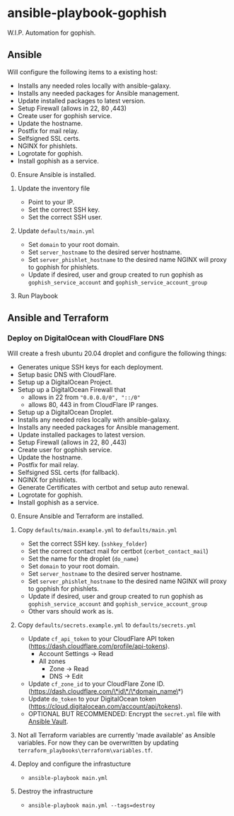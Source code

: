 # ansible-playbook-gophish

W.I.P. Automation for gophish.

## Ansible

Will configure the following items to a existing host:

- Installs any needed roles locally with ansible-galaxy.
- Installs any needed packages for Ansible management.
- Update installed packages to latest version.
- Setup Firewall (allows in 22, 80 ,443)
- Create user for gophish service.
- Update the hostname.
- Postfix for mail relay.
- Selfsigned SSL certs.
- NGINX for phishlets.
- Logrotate for gophish.
- Install gophish as a service.

0. Ensure Ansible is installed.

1. Update the inventory file
   - Point to your IP.
   - Set the correct SSH key.
   - Set the correct SSH user.
2. Update `defaults/main.yml`
   - Set `domain` to your root domain.
   - Set `server_hostname` to the desired server hostname.
   - Set `server_phishlet_hostname` to the desired name NGINX will proxy to gophish for phishlets.
   - Update if desired, user and group created to run gophish as `gophish_service_account` and `gophish_service_account_group`
3. Run Playbook

## Ansible and Terraform  

### Deploy on DigitalOcean with CloudFlare DNS  

Will create a fresh ubuntu 20.04 droplet and configure the following things:

- Generates unique SSH keys for each deployment.
- Setup basic DNS with CloudFlare.
- Setup up a DigitalOcean Project.
- Setup up a DigitalOcean Firewall that 
  - allows in 22 from `"0.0.0.0/0", "::/0"`
  - allows 80, 443 in from CloudFlare IP ranges.
- Setup up a DigitalOcean Droplet.
- Installs any needed roles locally with ansible-galaxy.
- Installs any needed packages for Ansible management.
- Update installed packages to latest version.
- Setup Firewall (allows in 22, 80 ,443)
- Create user for gophish service.
- Update the hostname.
- Postfix for mail relay.
- Selfsigned SSL certs (for fallback).
- NGINX for phishlets.
- Generate Certificates with certbot and setup auto renewal.
- Logrotate for gophish.
- Install gophish as a service.

0. Ensure Ansible and Terraform are installed.

1. Copy `defaults/main.example.yml` to `defaults/main.yml`
   - Set the correct SSH key. (`sshkey_folder`)
   - Set the correct contact mail for certbot (`cerbot_contact_mail`)
   - Set the name for the droplet (`do_name`)
   - Set `domain` to your root domain.
   - Set `server_hostname` to the desired server hostname.
   - Set `server_phishlet_hostname` to the desired name NGINX will proxy to gophish for phishlets.
   - Update if desired, user and group created to run gophish as `gophish_service_account` and `gophish_service_account_group`
   - Other vars should work as is.
2. Copy `defaults/secrets.example.yml` to `defaults/secrets.yml`
   - Update `cf_api_token` to your CloudFlare API token (https://dash.cloudflare.com/profile/api-tokens).
     - Account Settings -> Read
     - All zones
       - Zone -> Read
       - DNS -> Edit
   - Update `cf_zone_id` to your CloudFlare Zone ID. (https://dash.cloudflare.com/\*id\*/\*domain_name\*)
   - Update `do_token` to your DigitalOcean token (https://cloud.digitalocean.com/account/api/tokens).
   - OPTIONAL BUT RECOMMENDED: Encrypt the `secret.yml` file with [Ansible Vault](https://docs.ansible.com/ansible/latest/user_guide/vault.html#encrypting-files-with-ansible-vault).
3. Not all Terraform variables are currently 'made available' as Ansible variables. For now they can be overwritten by updating `terraform_playbooks\terraform\variables.tf`.
4. Deploy and configure the infrastucture
   - `ansible-playbook main.yml`
5. Destroy the infrastructure
   - `ansible-playbook main.yml --tags=destroy`
